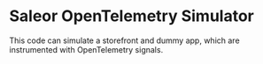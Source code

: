 # Saleor OpenTelemetry Simulator

This code can simulate a storefront and dummy app, which are instrumented with OpenTelemetry signals.

